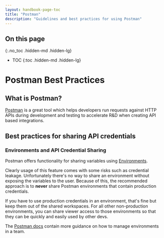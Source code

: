 ```yaml
---
layout: handbook-page-toc
title: "Postman"
description: "Guidelines and best practices for using Postman"
---
```


<link rel="stylesheet" type="text/css" href="/stylesheets/biztech.css" />

## On this page
{:.no_toc .hidden-md .hidden-lg}

- TOC
{:toc .hidden-md .hidden-lg}

# Postman Best Practices

## What is Postman?
[Postman](https://postman.com) is a great tool which helps developers run requests against HTTP APIs during development and testing to accelerate R&D when creating API based integrations. 

## Best practices for sharing API credentials

### Environments and API Credential Sharing
Postman offers functionality for sharing variables using [Environments](https://learning.postman.com/docs/sending-requests/managing-environments/).

Clearly usage of this feature comes with some risks such as credential leakage. Unfortunately there's no way to share an environment without exposing the variables to the user. Because of this, the recommended approach is to **never** share Postman environments that contain production credentials.

If you have to use production credentials in an environment, that's fine but keep them out of the shared workspaces. For all other non-production environments, you can share viewer access to those environments so that they can be quickly and easily used by other devs.

The [Postman docs](https://learning.postman.com/docs/sending-requests/managing-environments/#working-with-environments-as-a-team) contain more guidance on how to manage environments in a team.

